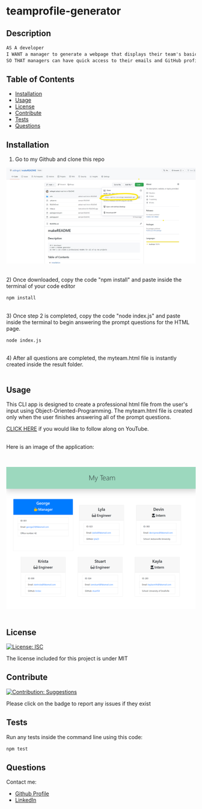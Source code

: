 # teamprofile-generator
        
## Description
    
```md
AS A developer 
I WANT a manager to generate a webpage that displays their team's basic info 
SO THAT managers can have quick access to their emails and GitHub profiles
```
    
## Table of Contents
    
- [Installation](#installation)
- [Usage](#usage)
- [License](#license)
- [Contribute](#contribute)
- [Tests](#tests)
- [Questions](#questions)
    
## Installation
    
1) Go to my Github and clone this repo

![Git Clone Navigation](./Develop/img/git_guide_img.jpg)

<br>
2) Once downloaded, copy the code "npm install" and paste inside the terminal of your code editor

```bash
npm install
```
<br>
3) Once step 2 is completed, copy the code "node index.js" and paste inside the terminal to begin answering the prompt questions for the HTML page.

```bash
node index.js
```
<br>
4) After all questions are completed, the myteam.html file is instantly created inside the result folder.
<br>
<br>
    
 ## Usage
    
This CLI app is designed to create a professional html file from the user's input using Object-Oriented-Programming. The myteam.html file is created only when the user finishes answering all of the prompt questions. 

[CLICK HERE]() if you would like to follow along on YouTube.

<br>Here is an image of the application:

<br>

![README Screenshot](./Develop/img/team_profile_img.jpeg)
<br><br>
    
## License 
[![License: ISC](https://img.shields.io/badge/License-MIT-blue.svg)](https://opensource.org/licenses/MIT)
    
    
The license included for this project is under MIT
    
    
## Contribute 
[![Contribution: Suggestions](https://img.shields.io/badge/Contribution%20-Suggestions-4baaaa.svg)](https://github.com/odingol/teamprofile-generator/issues)
    
Please click on the badge to report any issues if they exist
    
    
## Tests

Run any tests inside the command line using this code:
<br>
```bash
npm test
```
    

## Questions
    
Contact me: 

- [Github Profile](https://github.com/odingol) 
- [LinkedIn](https://www.linkedin.com/in/lamor-odingo/)

